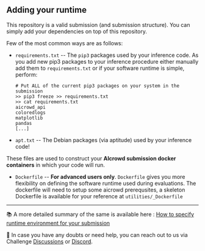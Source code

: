 ## Adding your runtime

This repository is a valid submission (and submission structure). 
You can simply add your dependencies on top of this repository.

Few of the most common ways are as follows:

* `requirements.txt` -- The `pip3` packages used by your inference code. As you add new pip3 packages to your inference procedure either manually add them to `requirements.txt` or if your software runtime is simple, perform:
    ```
    # Put ALL of the current pip3 packages on your system in the submission
    >> pip3 freeze >> requirements.txt
    >> cat requirements.txt
    aicrowd_api
    coloredlogs
    matplotlib
    pandas
    [...]
    ```

* `apt.txt` -- The Debian packages (via aptitude) used by your inference code!

These files are used to construct your **AIcrowd submission docker containers** in which your code will run. 

* `Dockerfile` -- **For advanced users only**. `Dockerfile` gives you more flexibility on defining the software runtime used during evaluations. The dockerfile will need to setup some aicrowd prerequsites, a skeleton Dockerfile is available for your reference at `utilities/_Dockerfile`

----

📚 A more detailed summary of the same is available here : [How to specify runtime environment for your submission](https://discourse.aicrowd.com/t/how-to-specify-runtime-environment-for-your-submission/2274)

👋 In case you have any doubts or need help, you can reach out to us via Challenge [Discussions](https://www.aicrowd.com/challenges/visual-product-recognition-challenge-2023/discussion) or [Discord](https://discord.gg/fNRrSvZkry).
